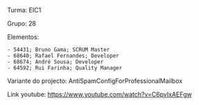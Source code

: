 Turma: EIC1

Grupo: 28

Elementos:

	- 54431; Bruno Gama; SCRUM Master
	- 68640; Rafael Fernandes; Developer
	- 68674; André Sousa; Developer
	- 64592; Rui Farinha; Quality Manager

Variante do projecto: AntiSpamConfigForProfessionalMailbox

Link youtube: https://www.youtube.com/watch?v=C6pvIxAEFgw
